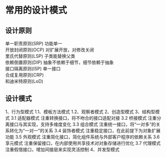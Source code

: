 常用的设计模式
==
设计原则
--
单一职责原则(SRP)	  功能单一<br>
开放封闭原则(OCP)	  对扩展开放，对修改关闭<br>
里氏代替原则(LSP)	  子类能替换父类<br>
依赖倒置原则(DIP)	  抽象不依赖于细节，细节依赖于抽象<br>
接口隔离原则(ISP)	  单一接口<br>
合成复用原则(CRP)	  <br>
和迪米特原则(LoD)	  <br>

设计模式
--
1、行为型模式
  1.1、模板方法模式
  1.2、观察者模式
2、创造型模式
3、结构型模式
  3.1 适配器模式
  	注重转换接口，将不吻合的接口适配对接
  3.2 桥接模式
  	注重分离接口与其实现，支持多维度变化
  3.3 组合模式
  	注重统一接口，将“一对多”的关系转化为“一对一”的关系
  3.4 装饰者模式
  	注重稳定接口，在此前提下为对象扩展功能
  3.5 外观模式
  	注重简化接口，简化组件系统与外部客户程序的依赖关系
  3.6 享元模式
  	注重保留接口，在内部使用共享技术对对象存储进行优化
  3.7 代理模式
  	注重假借接口，增加间接层来实现灵活控制
4、并发型模式



